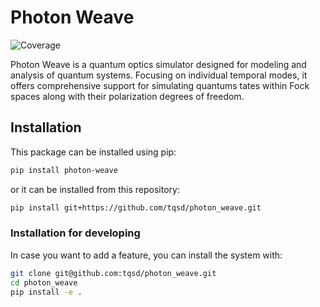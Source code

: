 # Photon Weave
![Coverage](assets/coverage.svg)

Photon Weave is a quantum optics simulator designed for modeling and analysis of quantum systems. Focusing on individual temporal modes, it offers comprehensive support for simulating quantums tates within Fock spaces along with their polarization degrees of freedom.

## Installation

This package can be installed using pip:
```bash
pip install photon-weave
```
or it can be installed from this repository:
```bash
pip install git+https://github.com/tqsd/photon_weave.git
```

### Installation for developing
In case you want to add a feature, you can install the system with:
```bash
git clone git@github.com:tqsd/photon_weave.git
cd photon_weave
pip install -e .
```
